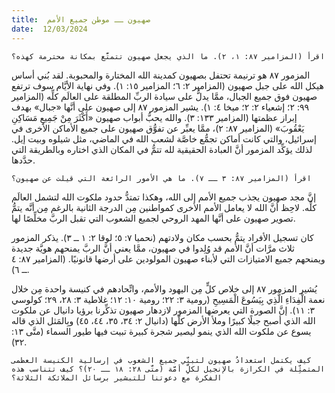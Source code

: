 ```yaml
---
title:  صهيون ــ موطن جميع الأمم
date:  12/03/2024
---
```


`اقرأ (المزامير ٨٧: ١، ٢). ما الذي يجعل صهيون تتمتَّع بمكانة محترمة كهذه؟`

المزمور ٨٧ هو ترنيمة تحتفل بصهيون كمدينة الله المختارة والمحبوبة. لقد بُني أساس هيكل الله على جبل صهيون (المزامير ٢: ٦؛ المزامير ١٥: ١). وفي نهاية الأيَّام سوف ترتفع صهيون فوق جميع الجبال، ممَّا يدلُّ على سيادة الربِّ المطلقة على العالَم كلِّه (المزامير ٩٩: ٢؛ إشعياء ٢: ٢؛ ميخا ٤: ١). يشير المزمور ٨٧ إلى صهيون على أنَّها «جبال» بهدف إبراز عظمتها (المزامير ١٣٣: ٣). والله يحبُّ أبواب صهيون «أَكْثَرَ مِنْ جَمِيعِ مَسَاكِنِ يَعْقُوبَ» (المزامير ٨٧: ٢)، ممَّا يعبِّر عن تفوُّق صهيون على جميع الأماكن الأخرى في إسرائيل، والتي كانت أماكن تجمُّع خاصَّة لشعب الله في الماضي، مثل شيلوه وبيت إيل. لذلك يؤكِّد المزمور أنَّ العبادة الحقيقية لله تتمُّ في المكان الذي اختاره وبالطريقة التي حدَّدها.

`اقرأ (المزامير ٨٧: ٣ ــ ٧). ما هي الأمور الرائعة التي قيلت عن صهيون؟`

إنَّ مجد صهيون يجذب جميع الأمم إلى الله، وهكذا تمتدُّ حدود ملكوت الله لتشمل العالَم كلِّه. لاحِظ أنَّ الله لا يعامل الأمم الأخرى كمواطنين مِن الدرجة الثانية بالرغم مِن أنَّه يتمُّ تصوير صهيون على أنَّها المهد الروحي لجميع الشعوب التي تقبل الربَّ مخلِّصًا لها.

كان تسجيل الأفراد يتمُّ بحسب مكان ولادتهم (نحميا ٧: ٥؛ لوقا ٢: ١ ــ ٣). يذكر المزمور ثلاث مرَّات أنَّ الأمم قد وُلِدوا في صهيون، ممَّا يعني أنَّ الربَّ يمنحهم هويَّة جديدة ويمنحهم جميع الامتيازات التي لأبناء صهيون المولودين على أرضها قانونيًا. (المزامير ٨٧: ٤ ــ ٦).

يُشير المزمور ٨٧ إلى خلاص كلٍّ مِن اليهود والأمم، واتِّحادهم في كنيسة واحدة مِن خلال نعمة الْفِدَاءِ الَّذِي بِيَسُوعَ الْمَسِيحِ (رومية ٣: ٢٢؛ رومية ١٠: ١٢؛ غلاطية ٣: ٢٨، ٢٩؛ كولوسي ٣: ١١). إنَّ الصورة التي يعرضها المزمور لازدهار صهيون تذكِّرنا برؤيا دانيال عن ملكوت الله الذي أصبح جبلًا كبيرًا وملأ الأرض كلّها (دانيال ٢: ٣٤، ٣٥، ٤٤، ٤٥) وبِالمَثل الذي قاله يسوع عن ملكوت الله الذي ينمو ليصير شجرة كبيرة تبيت فيها طيور السماء (متَّى ١٣: ٣٢).

`كيف يكتمل استعدادُ صهيون لتبنِّي جميع الشعوب في إرسالية الكنيسة العظمى المتمثِّلة في الكرازة بالإنجيل لكلِّ أمَّة (متَّى ٢٨: ١٨ ــ ٢٠)؟ كيف تتناسب هذه الفكرة مع دعوتنا للتبشير برسائل الملائكة الثلاثة؟`